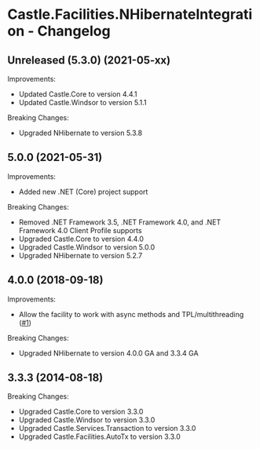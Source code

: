 # Castle.Facilities.NHibernateIntegration - Changelog

## Unreleased (5.3.0) (2021-05-xx)

Improvements:
- Updated Castle.Core to version 4.4.1
- Updated Castle.Windsor to version 5.1.1

Breaking Changes:
- Upgraded NHibernate to version 5.3.8


## 5.0.0 (2021-05-31)

Improvements:
- Added new .NET (Core) project support

Breaking Changes:
- Removed .NET Framework 3.5, .NET Framework 4.0, and .NET Framework 4.0 Client Profile supports
- Upgraded Castle.Core to version 4.4.0
- Upgraded Castle.Windsor to version 5.0.0
- Upgraded NHibernate to version 5.2.7


## 4.0.0 (2018-09-18)

Improvements:
- Allow the facility to work with async methods and TPL/multithreading ([#1](https://github.com/mahara/Castle.Facilities.NHibernateIntegration/issues/1))

Breaking Changes:
- Upgraded NHibernate to version 4.0.0 GA and 3.3.4 GA


## 3.3.3 (2014-08-18)

Breaking Changes:
- Upgraded Castle.Core to version 3.3.0
- Upgraded Castle.Windsor to version 3.3.0
- Upgraded Castle.Services.Transaction to version 3.3.0
- Upgraded Castle.Facilities.AutoTx to version 3.3.0



